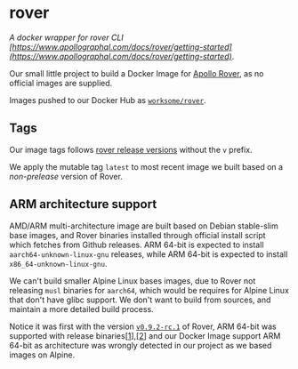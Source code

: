 # rover

_A docker wrapper for rover CLI [https://www.apollographql.com/docs/rover/getting-started](https://www.apollographql.com/docs/rover/getting-started)_.

Our small little project to build a Docker Image for [Apollo Rover](https://github.com/apollographql/rover), as no official images are supplied.

Images pushed to our Docker Hub as [`worksome/rover`](https://hub.docker.com/r/worksome/rover).

## Tags

Our image tags follows [rover release versions](https://github.com/apollographql/rover/releases) without the `v` prefix.

We apply the mutable tag `latest` to most recent image we built based on a _non-prelease_ version of Rover.

## ARM architecture support

AMD/ARM multi-architecture image are built based on Debian stable-slim base images, and Rover binaries installed through official install script which fetches from  Github releases. ARM 64-bit is expected to install `aarch64-unknown-linux-gnu` releases, while ARM 64-bit is expected to install `x86_64-unknown-linux-gnu`.

We can't build smaller Alpine Linux bases images, due to Rover not releasing `musl` binaries for `aarch64`, which would be requires for Alpine Linux that don't have glibc support. We don't want to build from sources, and maintain a more detailed build process.

Notice it was first with the version [`v0.9.2-rc.1`](https://github.com/apollographql/rover/releases/tag/v0.9.2-rc.1) of Rover, ARM 64-bit was supported with release binaries[[1]],[[2]] and our Docker Image support ARM 64-bit as architecture was wrongly detected in our project as we based images on Alpine.

[1]: https://github.com/apollographql/rover/pull/1137
[2]: https://github.com/apollographql/rover/pull/1356
